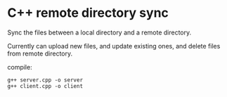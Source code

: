 ﻿# C++ remote directory sync

 
Sync the files between a local directory and a remote directory.


Currently can upload new files, and update existing ones, and delete files from remote directory.


compile:
```
g++ server.cpp -o server
g++ client.cpp -o client
```

